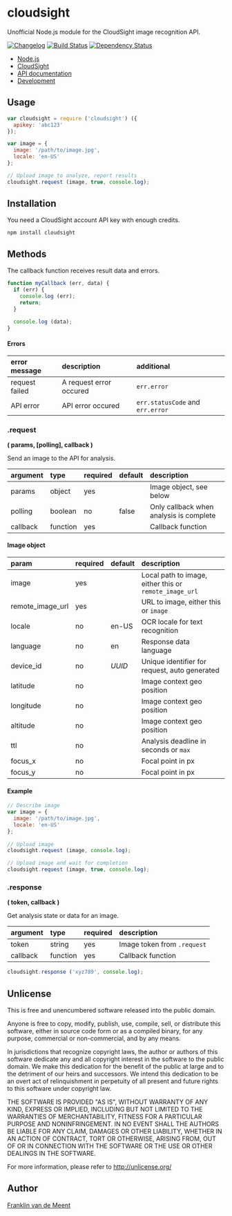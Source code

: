 cloudsight
==========

Unofficial Node.js module for the CloudSight image recognition API.

[![Changelog](https://img.shields.io/npm/v/cloudsight.svg?maxAge=3600)](https://github.com/fvdm/nodejs-cloudsight/blob/master/CHANGELOG.md)
[![Build Status](https://travis-ci.org/fvdm/nodejs-cloudsight.svg?branch=master)](https://travis-ci.org/fvdm/nodejs-cloudsight)
[![Dependency Status](https://gemnasium.com/badges/github.com/fvdm/nodejs-cloudsight.svg)](https://gemnasium.com/github.com/fvdm/nodejs-cloudsight#runtime-dependencies)

* [Node.js](https://nodejs.org/)
* [CloudSight](https://cloudsightapi.com/)
* [API documentation](http://cloudsightapi.com/docs)
* [Development](https://github.com/fvdm/nodejs-cloudsight/blob/develop/CONTRIBUTING.md)


Usage
-----

```js
var cloudsight = require ('cloudsight') ({
  apikey: 'abc123'
});

var image = {
  image: '/path/to/image.jpg',
  locale: 'en-US'
};

// Upload image to analyze, report results
cloudsight.request (image, true, console.log);
```


Installation
------------

You need a CloudSight account API key with enough credits.

`npm install cloudsight`


Methods
-------

The callback function receives result data and errors.

```js
function myCallback (err, data) {
  if (err) {
    console.log (err);
    return;
  }

  console.log (data);
}
```


#### Errors

error message  | description             | additional
:--------------|:------------------------|:--------------------------
request failed | A request error occured | `err.error`
API error      | API error occured       | `err.statusCode` and `err.error`


### .request
**( params, [polling], callback )**

Send an image to the API for analysis.


argument | type     | required | default | description
:--------|:---------|:---------|:--------|:-----------------------
params   | object   | yes      |         | Image object, see below
polling  | boolean  | no       | false   | Only callback when analysis is complete
callback | function | yes      |         | Callback function


#### Image object

param            | required | default | description
:----------------|:---------|:--------|:-------------------------------
image            | yes      |         | Local path to image, either this or `remote_image_url`
remote_image_url | yes      |         | URL to image, either this or `image`
locale           | no       | en-US   | OCR locale for text recognition
language         | no       | en      | Response data language
device_id        | no       | _UUID_  | Unique identifier for request, auto generated
latitude         | no       |         | Image context geo position
longitude        | no       |         | Image context geo position
altitude         | no       |         | Image context geo position
ttl              | no       |         | Analysis deadline in seconds or `max`
focus_x          | no       |         | Focal point in px
focus_y          | no       |         | Focal point in px


#### Example

```js
// Describe image
var image = {
  image: '/path/to/image.jpg',
  locale: 'en-US'
};
  
// Upload image
cloudsight.request (image, console.log);

// Upload image and wait for completion
cloudsight.request (image, true, console.log);
```


### .response
**( token, callback )**

Get analysis state or data for an image.


argument | type     | required | description
:--------|:---------|:---------|:---------------------------
token    | string   | yes      | Image token from `.request`
callback | function | yes      | Callback function


```js
cloudsight.response ('xyz789', console.log);
```


Unlicense
---------

This is free and unencumbered software released into the public domain.

Anyone is free to copy, modify, publish, use, compile, sell, or
distribute this software, either in source code form or as a compiled
binary, for any purpose, commercial or non-commercial, and by any
means.

In jurisdictions that recognize copyright laws, the author or authors
of this software dedicate any and all copyright interest in the
software to the public domain. We make this dedication for the benefit
of the public at large and to the detriment of our heirs and
successors. We intend this dedication to be an overt act of
relinquishment in perpetuity of all present and future rights to this
software under copyright law.

THE SOFTWARE IS PROVIDED "AS IS", WITHOUT WARRANTY OF ANY KIND,
EXPRESS OR IMPLIED, INCLUDING BUT NOT LIMITED TO THE WARRANTIES OF
MERCHANTABILITY, FITNESS FOR A PARTICULAR PURPOSE AND NONINFRINGEMENT.
IN NO EVENT SHALL THE AUTHORS BE LIABLE FOR ANY CLAIM, DAMAGES OR
OTHER LIABILITY, WHETHER IN AN ACTION OF CONTRACT, TORT OR OTHERWISE,
ARISING FROM, OUT OF OR IN CONNECTION WITH THE SOFTWARE OR THE USE OR
OTHER DEALINGS IN THE SOFTWARE.

For more information, please refer to <http://unlicense.org/>


Author
------

[Franklin van de Meent](https://frankl.in/)
